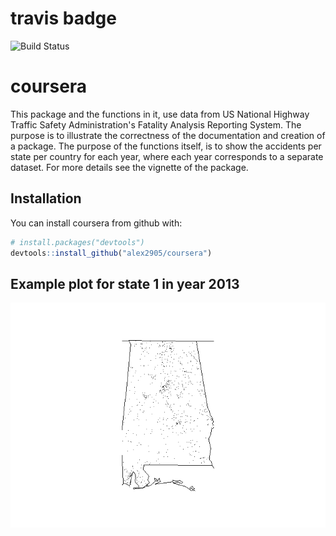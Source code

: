 
<!-- README.md is generated from README.Rmd. Please edit that file -->
travis badge
============

![Build Status](https://api.travis-ci.org/alex2905/coursera.svg?branch=master)

coursera
========

This package and the functions in it, use data from US National Highway Traffic Safety Administration's Fatality Analysis Reporting System. The purpose is to illustrate the correctness of the documentation and creation of a package. The purpose of the functions itself, is to show the accidents per state per country for each year, where each year corresponds to a separate dataset. For more details see the vignette of the package.

Installation
------------

You can install coursera from github with:

``` r
# install.packages("devtools")
devtools::install_github("alex2905/coursera")
```

Example plot for state 1 in year 2013
-------------------------------------

![](README-example-1.png)
